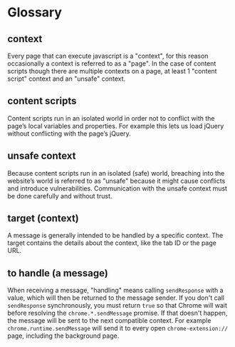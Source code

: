 # Glossary

## context

Every page that can execute javascript is a "context", for this reason occasionally a context is referred to as a "page". In the case of content scripts though there are multiple contexts on a page, at least 1 "content script" context and an "unsafe" context.

## content scripts

Content scripts run in an isolated world in order not to conflict with the page’s local variables and properties. For example this lets us load jQuery without conflicting with the page’s jQuery.

## unsafe context

Because content scripts run in an isolated (safe) world, breaching into the website’s world is referred to as "unsafe" because it might cause conflicts and introduce vulnerabilities. Communication with the unsafe context must be done carefully and without trust.

## target (context)

A message is generally intended to be handled by a specific context. The target contains the details about the context, like the tab ID or the page URL.

## to handle (a message)

When receiving a message, "handling" means calling `sendResponse` with a value, which will then be returned to the message sender. If you don't call `sendResponse` synchronously, you must return `true` so that Chrome will wait before resolving the `chrome.*.sendMessage` promise. If that doesn't happen, the message will be sent to the next compatible context. For example `chrome.runtime.sendMessage` will send it to every open `chrome-extension://` page, including the background page.
